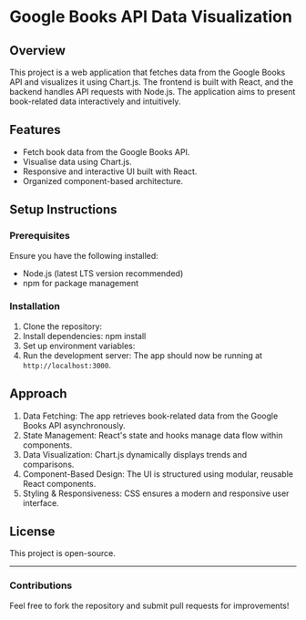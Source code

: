 # Google Books API Data Visualization

## Overview
This project is a web application that fetches data from the Google Books API and visualizes it using Chart.js. The frontend is built with React, and the backend handles API requests with Node.js. The application aims to present book-related data interactively and intuitively.

## Features
- Fetch book data from the Google Books API.
- Visualise data using Chart.js.
- Responsive and interactive UI built with React.
- Organized component-based architecture.

## Setup Instructions

### Prerequisites
Ensure you have the following installed:
- Node.js (latest LTS version recommended)
- npm for package management

### Installation
1. Clone the repository:
2. Install dependencies:
   npm install  
3. Set up environment variables:
4. Run the development server:
   The app should now be running at `http://localhost:3000`.


## Approach
1. Data Fetching: The app retrieves book-related data from the Google Books API asynchronously.
2. State Management: React's state and hooks manage data flow within components.
3. Data Visualization: Chart.js dynamically displays trends and comparisons.
4. Component-Based Design: The UI is structured using modular, reusable React components.
5. Styling & Responsiveness: CSS ensures a modern and responsive user interface.


## License
This project is open-source.

---
### Contributions
Feel free to fork the repository and submit pull requests for improvements!

